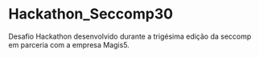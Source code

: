 # Hackathon_Seccomp30
Desafio Hackathon desenvolvido durante a trigésima edição da seccomp em parceria com a empresa Magis5.
